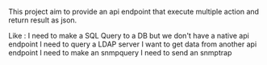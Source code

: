 This project aim to provide an api endpoint that execute multiple action and return result as json.

Like : 
I need to make a SQL Query to a DB but we don't have a native api endpoint
I need to query a LDAP server
I want to get data from another api endpoint
I need to make an snmpquery
I need to send an snmptrap